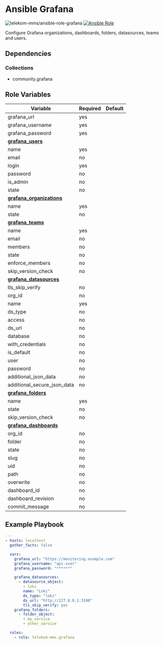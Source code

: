 # Ansible Grafana

![telekom-mms/ansible-role-grafana](https://github.com/telekom-mms/ansible-role-grafana/workflows/test/badge.svg)
[![Ansible Role](https://img.shields.io/ansible/role/d/32178)](https://galaxy.ansible.com/ui/standalone/roles/telekom-mms/grafana/)

Configure Grafana organizations, dashboards, folders, datasources, teams and users.

## Dependencies

### Collections
- community.grafana

## Role Variables

| Variable | Required | Default |
| -------- | -------- | ------- |
| grafana_url | yes |
| grafana_username | yes |
| grafana_password | yes |
| [**grafana_users**](https://docs.ansible.com/ansible/latest/collections/community/grafana/grafana_user_module.html)
| name | yes |
| email | no |
| login | yes |
| password | no |
| is_admin | no |
| state | no |
| [**grafana_organizations**](https://docs.ansible.com/ansible/latest/collections/community/grafana/grafana_organization_module.html)
| name | yes |
| state | no |
| [**grafana_teams**](https://docs.ansible.com/ansible/latest/collections/community/grafana/grafana_team_module.html)
| name | yes |
| email | no |
| members | no |
| state | no |
| enforce_members | no |
| skip_version_check | no |
| [**grafana_datasources**](https://docs.ansible.com/ansible/latest/collections/community/grafana/grafana_datasource_module.html)
| tls_skip_verify | no |
| org_id | no |
| name | yes |
| ds_type | no |
| access | no |
| ds_url | no |
| database | no |
| with_credentials | no |
| is_default | no |
| user | no |
| password | no |
| additional_json_data | no |
| additional_secure_json_data | no |
| [**grafana_folders**](https://docs.ansible.com/ansible/latest/collections/community/grafana/grafana_folder_module.html)
| name | yes |
| state | no |
| skip_version_check | no |
| [**grafana_dashboards**](https://docs.ansible.com/ansible/latest/collections/community/grafana/grafana_dashboard_module.html)
| org_id | no |
| folder | no |
| state | no |
| slug | no |
| uid | no |
| path | no |
| overwrite | no |
| dashboard_id | no |
| dashboard_revision | no |
| commit_message | no |
<!--- community.grafana 1.6.0 release required
| [**grafana_organization_users**](https://docs.ansible.com/ansible/latest/collections/community/grafana/grafana_organization_user_module.html)
| login | yes |
| role | no |
| state | no |
| org_id | no |
--->

## Example Playbook

```yaml
---
- hosts: localhost
  gather_facts: false

  vars:
    grafana_url: "https://monitoring.example.com"
    grafana_username: "api-user"
    grafana_password: "******"

    grafana_datasources:
      - datasource_object:
        - loki
        name: "Loki"
        ds_type: "loki"
        ds_url: "http://127.0.0.1:3100"
        tls_skip_verify: yes
    grafana_folders:
      - folder_object:
        - my_service
        - other_service

  roles:
    - role: telekom-mms.grafana
```
